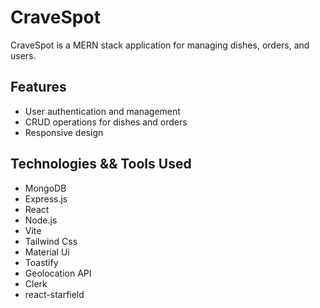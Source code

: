 # CraveSpot

CraveSpot is a MERN stack application for managing dishes, orders, and users.

## Features

- User authentication and management
- CRUD operations for dishes and orders
- Responsive design

## Technologies && Tools Used

- MongoDB
- Express.js
- React
- Node.js
- Vite
- Tailwind Css
- Material Ui
- Toastify
- Geolocation API
- Clerk
- react-starfield

